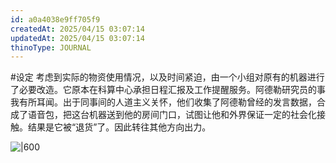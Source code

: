 ```yaml
---
id: a0a4038e9ff705f9
createdAt: 2025/04/15 03:07:14
updatedAt: 2025/04/15 03:07:14
thinoType: JOURNAL
---
```

#设定 考虑到实际的物资使用情况，以及时间紧迫，由一个小组对原有的机器进行了必要改造。它原本在科算中心承担日程汇报及工作提醒服务。阿德勒研究员的事我有所耳闻。出于同事间的人道主义关怀，他们收集了阿德勒曾经的发言数据，合成了语音包，把这台机器送到他的房间门口，试图让他和外界保证一定的社会化接触。结果是它被“退货”了。因此转往其他方向出力。

![|600](另一个哑谜.png)